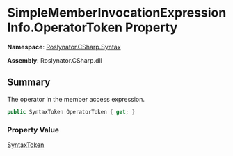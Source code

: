 # SimpleMemberInvocationExpressionInfo\.OperatorToken Property

**Namespace**: [Roslynator.CSharp.Syntax](../../README.md)

**Assembly**: Roslynator\.CSharp\.dll

## Summary

The operator in the member access expression\.

```csharp
public SyntaxToken OperatorToken { get; }
```

### Property Value

[SyntaxToken](https://docs.microsoft.com/en-us/dotnet/api/microsoft.codeanalysis.syntaxtoken)

